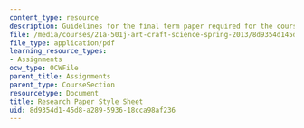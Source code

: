 ```yaml
---
content_type: resource
description: Guidelines for the final term paper required for the course.
file: /media/courses/21a-501j-art-craft-science-spring-2013/8d9354d145d8a289593618cca98af236_MIT21A_501JS13_Research.pdf
file_type: application/pdf
learning_resource_types:
- Assignments
ocw_type: OCWFile
parent_title: Assignments
parent_type: CourseSection
resourcetype: Document
title: Research Paper Style Sheet
uid: 8d9354d1-45d8-a289-5936-18cca98af236
---
```

